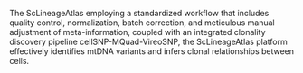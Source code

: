The ScLineageAtlas employing a standardized workflow that includes quality control, normalization, batch correction, and meticulous manual adjustment of meta-information, coupled with an integrated clonality discovery pipeline cellSNP-MQuad-VireoSNP, the ScLineageAtlas platform effectively identifies mtDNA variants and infers clonal relationships between cells.
